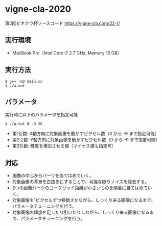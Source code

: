 # vigne-cla-2020
第2回ビネクラ杯ソースコード
https://vigne-cla.com/22-1/

## 実行環境
- MacBook Pro（Intel Core i7 2.7 GHz, Memory 16 GB）

## 実行方法
```
$ g++ -O2 main.cc
$ ./a.out
```

## パラメータ
実行時に以下のパラメータを指定可能
```
$ ./a.out 0 -9 20
```
- 第1引数: X軸方向に対象画像を動かすピクセル数（0 から -9 まで指定可能）
- 第2引数: Y軸方向に対象画像を動かすピクセル数（0 から -9 まで指定可能）
- 第3引数: 輝度を増加させる値（マイナス値も指定可）

## 対応
- 画像の中心からパーツを当てはめていく。
- 対象画像の背景を白抜きにすることで、可能な限りノイズを除去する。
- 2つの画像パーツのユークリッド距離が小さいものを順番に当てはめていく。
- 対象画像を1ピクセルずつ移動させながら、しっくり来る画像になるまで、パラメータチューニングを行う。
- 対象画像の輝度を足したり引いたりしながら、しっくり来る画像になるまで、パラメータチューニングを行う。